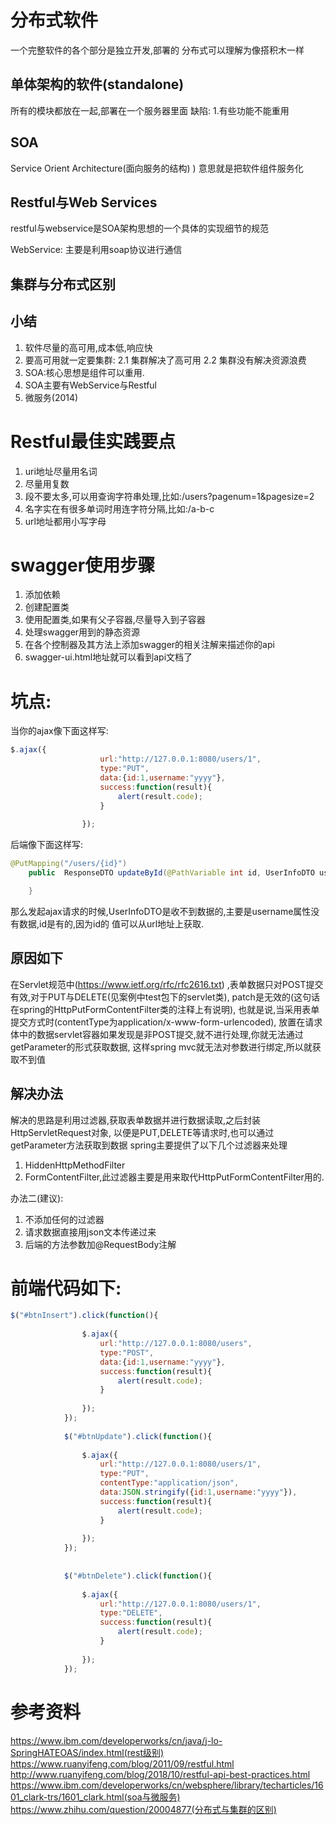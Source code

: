 # 分布式软件
一个完整软件的各个部分是独立开发,部署的
分布式可以理解为像搭积木一样
## 单体架构的软件(standalone)
所有的模块都放在一起,部署在一个服务器里面
缺陷:
1.有些功能不能重用

## SOA
Service Orient Architecture(面向服务的结构)
)
意思就是把软件组件服务化
## Restful与Web Services
restful与webservice是SOA架构思想的一个具体的实现细节的规范

WebService: 主要是利用soap协议进行通信

## 集群与分布式区别

## 小结
1. 软件尽量的高可用,成本低,响应快
2. 要高可用就一定要集群:
    2.1 集群解决了高可用
    2.2 集群没有解决资源浪费
3. SOA:核心思想是组件可以重用.
4. SOA主要有WebService与Restful
5. 微服务(2014)


# Restful最佳实践要点
1. uri地址尽量用名词
2. 尽量用复数
3. 段不要太多,可以用查询字符串处理,比如:/users?pagenum=1&pagesize=2
4. 名字实在有很多单词时用连字符分隔,比如:/a-b-c
5. url地址都用小写字母

# swagger使用步骤
1. 添加依赖
2. 创建配置类
3. 使用配置类,如果有父子容器,尽量导入到子容器
4. 处理swagger用到的静态资源
5. 在各个控制器及其方法上添加swagger的相关注解来描述你的api
6. swagger-ui.html地址就可以看到api文档了

# 坑点:
当你的ajax像下面这样写:
```js
$.ajax({
					url:"http://127.0.0.1:8080/users/1",
					type:"PUT",
					data:{id:1,username:"yyyy"},
					success:function(result){
						alert(result.code);
					}
					
				});
```
后端像下面这样写:
```java
@PutMapping("/users/{id}")
    public  ResponseDTO updateById(@PathVariable int id, UserInfoDTO userInfoDTO){

    }
```
那么发起ajax请求的时候,UserInfoDTO是收不到数据的,主要是username属性没有数据,id是有的,因为id的
值可以从url地址上获取.

## 原因如下
在Servlet规范中(https://www.ietf.org/rfc/rfc2616.txt)
,表单数据只对POST提交有效,对于PUT与DELETE(见案例中test包下的servlet类),
patch是无效的(这句话在spring的HttpPutFormContentFilter类的注释上有说明),
也就是说,当采用表单提交方式时(contentType为application/x-www-form-urlencoded),
放置在请求体中的数据servlet容器如果发现是非POST提交,就不进行处理,你就无法通过getParameter的形式获取数据,
这样spring mvc就无法对参数进行绑定,所以就获取不到值

## 解决办法
解决的思路是利用过滤器,获取表单数据并进行数据读取,之后封装HttpServletRequest对象,
以便是PUT,DELETE等请求时,也可以通过getParameter方法获取到数据
spring主要提供了以下几个过滤器来处理
1. HiddenHttpMethodFilter
2. FormContentFilter,此过滤器主要是用来取代HttpPutFormContentFilter用的.

办法二(建议):
1. 不添加任何的过滤器
2. 请求数据直接用json文本传递过来
3. 后端的方法参数加@RequestBody注解

# 前端代码如下:
```js
$("#btnInsert").click(function(){
				
				$.ajax({
					url:"http://127.0.0.1:8080/users",
					type:"POST",
					data:{id:1,username:"yyyy"},
					success:function(result){
						alert(result.code);
					}
					
				});
			});
			
			$("#btnUpdate").click(function(){
				
				$.ajax({
					url:"http://127.0.0.1:8080/users/1",
					type:"PUT",
					contentType:"application/json",
					data:JSON.stringify({id:1,username:"yyyy"}),
					success:function(result){
						alert(result.code);
					}
					
				});
			});
			
			
			$("#btnDelete").click(function(){
				
				$.ajax({
					url:"http://127.0.0.1:8080/users/1",
					type:"DELETE",
					success:function(result){
						alert(result.code);
					}
					
				});
			});
```

# 参考资料
https://www.ibm.com/developerworks/cn/java/j-lo-SpringHATEOAS/index.html(rest级别)
https://www.ruanyifeng.com/blog/2011/09/restful.html
http://www.ruanyifeng.com/blog/2018/10/restful-api-best-practices.html
https://www.ibm.com/developerworks/cn/websphere/library/techarticles/1601_clark-trs/1601_clark.html(soa与微服务)
https://www.zhihu.com/question/20004877(分布式与集群的区别)
